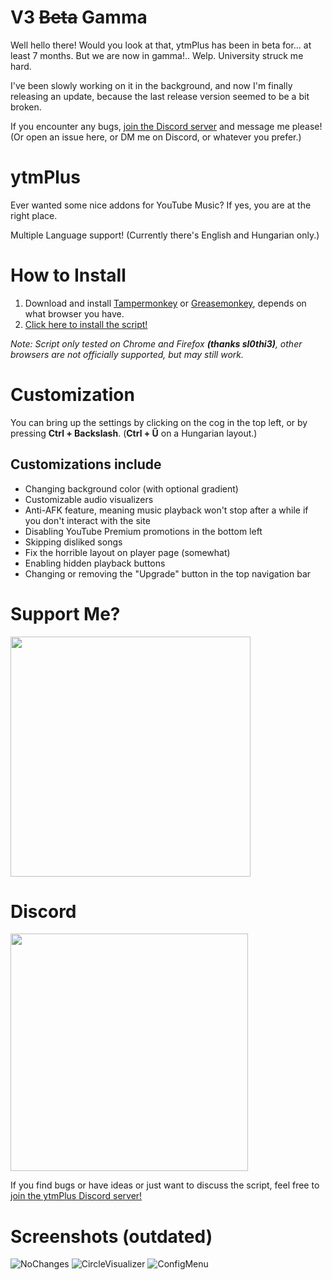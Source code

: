 # V3 ~~Beta~~ Gamma

Well hello there!
Would you look at that, ytmPlus has been in beta for... at least 7 months. But we are now in gamma!..
Welp. University struck me hard.

I've been slowly working on it in the background, and now I'm finally releasing an update, because the last release version seemed to be a bit broken.

If you encounter any bugs, [join the Discord server](https://discord.gg/68Waxa4Qxz) and message me please! (Or open an issue here, or DM me on Discord, or whatever you prefer.)

# ytmPlus

Ever wanted some nice addons for YouTube Music? If yes, you are at the right place.

Multiple Language support!
(Currently there's English and Hungarian only.)

# How to Install

1. Download and install [Tampermonkey](https://www.tampermonkey.net) or [Greasemonkey](https://addons.mozilla.org/en-US/firefox/addon/greasemonkey), depends on what browser you have.
2. [Click here to install the script!](https://github.com/RealMarioD/ytmplus/raw/main/dist/ytmplus.user.js)

*Note: Script only tested on Chrome and Firefox **(thanks sl0thi3)**, other browsers are not officially supported, but may still work.*

# Customization

You can bring up the settings by clicking on the cog in the top left, or by pressing **Ctrl + Backslash**. (**Ctrl + Ű** on a Hungarian layout.)

## Customizations include

- Changing background color (with optional gradient)
- Customizable audio visualizers
- Anti-AFK feature, meaning music playback won't stop after a while if you don't interact with the site
- Disabling YouTube Premium promotions in the bottom left
- Skipping disliked songs
- Fix the horrible layout on player page (somewhat)
- Enabling hidden playback buttons
- Changing or removing the "Upgrade" button in the top navigation bar

# Support Me?

[<img src="https://uploads-ssl.webflow.com/5c14e387dab576fe667689cf/61e11d5cf697cee7ca5b65d9_Button-p-800.png" width="384">](https://ko-fi.com/realmariod)

# Discord

[<img src="https://assets-global.website-files.com/6257adef93867e50d84d30e2/636e0b5493894cf60b300587_full_logo_white_RGB.svg" width="380">](https://discord.gg/68Waxa4Qxz)

If you find bugs or have ideas or just want to discuss the script, feel free to [join the ytmPlus Discord server!](https://discord.gg/68Waxa4Qxz)

# Screenshots (outdated)

![NoChanges](https://cdn.discordapp.com/attachments/859770660607229973/1086227358278746133/Disabled.png)
![CircleVisualizer](https://cdn.discordapp.com/attachments/859770660607229973/1086227357695758336/CircleVisualizer.png)
![ConfigMenu](https://cdn.discordapp.com/attachments/859770660607229973/1086227357989343303/ConfigMenu.png)
